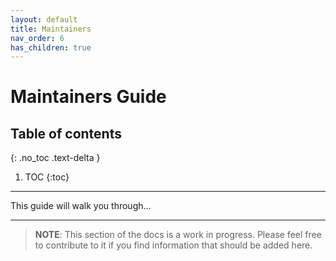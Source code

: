 ```yaml
---
layout: default
title: Maintainers
nav_order: 6
has_children: true
---
```


# Maintainers Guide

## Table of contents
{: .no_toc .text-delta }

1. TOC
{:toc}

---

This guide will walk you through...

---

> **NOTE**: This section of the docs is a work in progress. Please feel free to contribute to it if you find information that should be added here.
